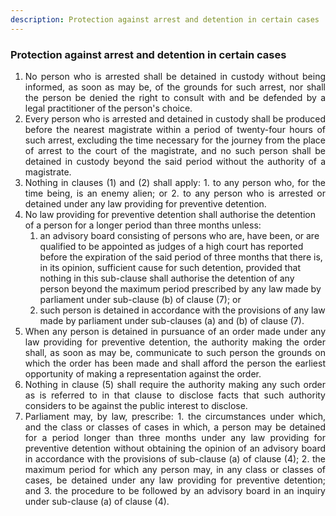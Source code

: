 ```yaml
---
description: Protection against arrest and detention in certain cases
---
```


### Protection against arrest and detention in certain cases

1. <div style="text-align: justify"> No person who is arrested shall be detained in custody without being informed, as soon as may be, of the grounds for such arrest, nor shall the person be denied the right to consult with and be defended by a legal practitioner of the person's choice.
2. <div style="text-align: justify"> Every person who is arrested and detained in custody shall be produced before the nearest magistrate within a period of twenty-four hours of such arrest, excluding the time necessary for the journey from the place of arrest to the court of the magistrate, and no such person shall be detained in custody beyond the said period without the authority of a magistrate.
3. <div style="text-align: justify"> Nothing in clauses (1) and (2) shall apply:
    1. to any person who, for the time being, is an enemy alien; or
    2. to any person who is arrested or detained under any law providing for preventive detention.
4. No law providing for preventive detention shall authorise the detention of a person for a longer period than three months unless:
    1. an advisory board consisting of persons who are, have been, or are qualified to be appointed as judges of a high court has reported before the expiration of the said period of three months that there is, in its opinion, sufficient cause for such detention, provided that nothing in this sub-clause shall authorise the detention of any person beyond the maximum period prescribed by any law made by parliament under sub-clause (b) of clause (7); or
    2. such person is detained in accordance with the provisions of any law made by parliament under sub-clauses (a) and (b) of clause (7).
5. <div style="text-align: justify"> When any person is detained in pursuance of an order made under any law providing for preventive detention, the authority making the order shall, as soon as may be, communicate to such person the grounds on which the order has been made and shall afford the person the earliest opportunity of making a representation against the order.
6. <div style="text-align: justify"> Nothing in clause (5) shall require the authority making any such order as is referred to in that clause to disclose facts that such authority considers to be against the public interest to disclose.
7. <div style="text-align: justify"> Parliament may, by law, prescribe:
    1. the circumstances under which, and the class or classes of cases in which, a person may be detained for a period longer than three months under any law providing for preventive detention without obtaining the opinion of an advisory board in accordance with the provisions of sub-clause (a) of clause (4);
    2. the maximum period for which any person may, in any class or classes of cases, be detained under any law providing for preventive detention; and
    3. the procedure to be followed by an advisory board in an inquiry under sub-clause (a) of clause (4).

